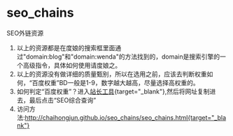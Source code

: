 # seo_chains
SEO外链资源

1. 以上的资源都是在度娘的搜索框里面通过"domain:blog"和"domain:wenda"的方法找到的，domain是搜索引擎的一个高级指令，具体如何使用请度娘之。
2. 以上的资源没有做详细的质量甄别，所以在选用之前，应该去判断权重如何，“百度权重”BD一般是1-9，数字越大越高，尽量选择高权重的。
3. 如何判定“百度权重”？进入[站长工具](http://tool.chinaz.com/){target="_blank"},然后将网址复制进去，最后点击“SEO综合查询”
4.  访问方法:http://chaihongjun.github.io/seo_chains/seo_chains.html{target="_blank"}